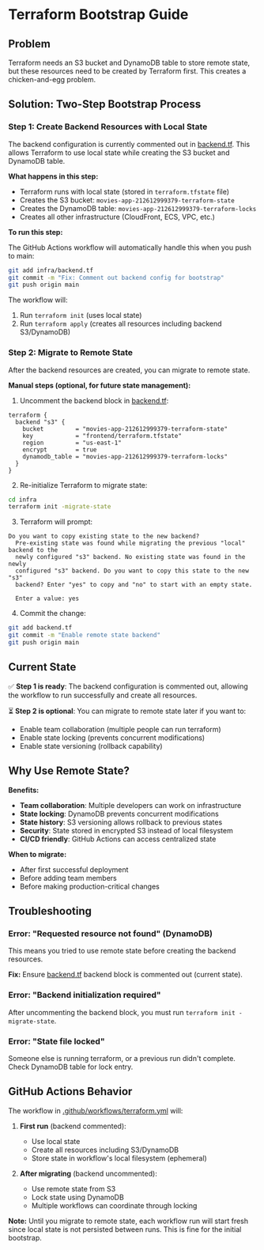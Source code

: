 # Terraform Bootstrap Guide

## Problem

Terraform needs an S3 bucket and DynamoDB table to store remote state, but these resources need to be created by Terraform first. This creates a chicken-and-egg problem.

## Solution: Two-Step Bootstrap Process

### Step 1: Create Backend Resources with Local State

The backend configuration is currently commented out in [backend.tf](backend.tf). This allows Terraform to use local state while creating the S3 bucket and DynamoDB table.

**What happens in this step:**
- Terraform runs with local state (stored in `terraform.tfstate` file)
- Creates the S3 bucket: `movies-app-212612999379-terraform-state`
- Creates the DynamoDB table: `movies-app-212612999379-terraform-locks`
- Creates all other infrastructure (CloudFront, ECS, VPC, etc.)

**To run this step:**

The GitHub Actions workflow will automatically handle this when you push to main:

```bash
git add infra/backend.tf
git commit -m "Fix: Comment out backend config for bootstrap"
git push origin main
```

The workflow will:
1. Run `terraform init` (uses local state)
2. Run `terraform apply` (creates all resources including backend S3/DynamoDB)

### Step 2: Migrate to Remote State

After the backend resources are created, you can migrate to remote state.

**Manual steps (optional, for future state management):**

1. Uncomment the backend block in [backend.tf](backend.tf:11-19):

```hcl
terraform {
  backend "s3" {
    bucket         = "movies-app-212612999379-terraform-state"
    key            = "frontend/terraform.tfstate"
    region         = "us-east-1"
    encrypt        = true
    dynamodb_table = "movies-app-212612999379-terraform-locks"
  }
}
```

2. Re-initialize Terraform to migrate state:

```bash
cd infra
terraform init -migrate-state
```

3. Terraform will prompt:

```
Do you want to copy existing state to the new backend?
  Pre-existing state was found while migrating the previous "local" backend to the
  newly configured "s3" backend. No existing state was found in the newly
  configured "s3" backend. Do you want to copy this state to the new "s3"
  backend? Enter "yes" to copy and "no" to start with an empty state.

  Enter a value: yes
```

4. Commit the change:

```bash
git add backend.tf
git commit -m "Enable remote state backend"
git push origin main
```

## Current State

✅ **Step 1 is ready**: The backend configuration is commented out, allowing the workflow to run successfully and create all resources.

⏳ **Step 2 is optional**: You can migrate to remote state later if you want to:
- Enable team collaboration (multiple people can run terraform)
- Enable state locking (prevents concurrent modifications)
- Enable state versioning (rollback capability)

## Why Use Remote State?

**Benefits:**
- **Team collaboration**: Multiple developers can work on infrastructure
- **State locking**: DynamoDB prevents concurrent modifications
- **State history**: S3 versioning allows rollback to previous states
- **Security**: State stored in encrypted S3 instead of local filesystem
- **CI/CD friendly**: GitHub Actions can access centralized state

**When to migrate:**
- After first successful deployment
- Before adding team members
- Before making production-critical changes

## Troubleshooting

### Error: "Requested resource not found" (DynamoDB)

This means you tried to use remote state before creating the backend resources.

**Fix:** Ensure [backend.tf](backend.tf) backend block is commented out (current state).

### Error: "Backend initialization required"

After uncommenting the backend block, you must run `terraform init -migrate-state`.

### Error: "State file locked"

Someone else is running terraform, or a previous run didn't complete. Check DynamoDB table for lock entry.

## GitHub Actions Behavior

The workflow in [.github/workflows/terraform.yml](../.github/workflows/terraform.yml) will:

1. **First run** (backend commented):
   - Use local state
   - Create all resources including S3/DynamoDB
   - Store state in workflow's local filesystem (ephemeral)

2. **After migrating** (backend uncommented):
   - Use remote state from S3
   - Lock state using DynamoDB
   - Multiple workflows can coordinate through locking

**Note:** Until you migrate to remote state, each workflow run will start fresh since local state is not persisted between runs. This is fine for the initial bootstrap.
